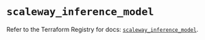 # `scaleway_inference_model`

Refer to the Terraform Registry for docs: [`scaleway_inference_model`](https://registry.terraform.io/providers/scaleway/scaleway/2.57.0/docs/resources/inference_model).

